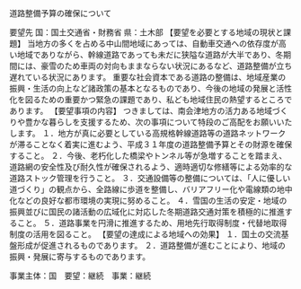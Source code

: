 道路整備予算の確保について

要望先	国：国土交通省・財務省
	県：土木部
【要望を必要とする地域の現状と課題】
当地方の多くを占める中山間地域にあっては、自動車交通への依存度が高い地域でありながら、幹線道路であっても未だに狭隘な道路が大半であり、冬期間には、豪雪のため車両の対向もままならない状況にあるなど、道路整備が立ち遅れている状況にあります。
重要な社会資本である道路の整備は、地域産業の振興・生活の向上など諸政策の基本となるものであり、今後の地域の発展と活性化を図るための重要かつ緊急の課題であり、私ども地域住民の熱望するところであります。
【要望事項の内容】
つきましては、南会津地方の活力ある地域づくりや豊かな暮らしを支援するため、次の事項について特段のご高配をお願いいたします。
１．地方が真に必要としている高規格幹線道路等の道路ネットワークが滞ることなく着実に進むよう、平成３１年度の道路整備予算とその財源を確保すること。
２．今後、老朽化した橋梁やトンネル等が急増することを踏まえ、道路網の安全性及び耐久性が確保されるよう、適時適切な修繕等による効率的な道路ストック管理を行うこと。
３．交通設備等の整備については、「人に優しい道づくり」の観点から、全路線に歩道を整備し、バリアフリー化や電線類の地中化などの良好な都市環境の実現に努めること。
４．雪国の生活の安定・地域の振興並びに国民の諸活動の広域化に対応した冬期道路交通対策を積極的に推進すること。
５．道路事業を円滑に推進するため、用地先行取得制度・代替地取得制度の活用を図ること。
【要望の達成による地域への効果】
１．国土の交流基盤形成が促進されるものであります。
２．道路整備が進むことにより、地域の振興・発展に寄与するものであります。









事業主体：国　要望：継続　事業：継続